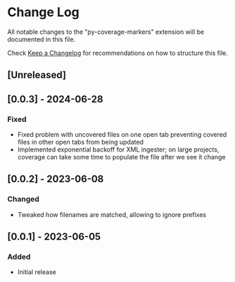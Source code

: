 # Change Log

All notable changes to the "py-coverage-markers" extension will be documented in this file.

Check [Keep a Changelog](http://keepachangelog.com/) for recommendations on how to structure this file.

## [Unreleased]

## [0.0.3] - 2024-06-28

### Fixed

- Fixed problem with uncovered files on one open tab preventing covered files in other open tabs from being updated
- Implemented exponential backoff for XML ingester; on large projects, coverage can take some time to populate the file after we see it change

## [0.0.2] - 2023-06-08

### Changed

- Tweaked how filenames are matched, allowing to ignore prefixes

## [0.0.1] - 2023-06-05

### Added

- Initial release
